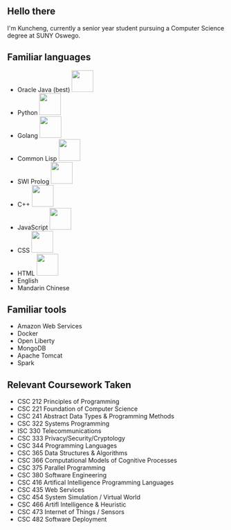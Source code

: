 ## Hello there
I'm Kuncheng, currently a senior year student pursuing a Computer Science degree at SUNY Oswego.

## Familiar languages
- Oracle Java (best) <img src="https://user-images.githubusercontent.com/118231381/202056225-9f896d5d-da25-4dc2-ba38-8e917672d74b.png" height=50>
- Python <img src="https://user-images.githubusercontent.com/118231381/202056296-a45a4a9f-e3d0-4154-bbdc-8ebe778f020b.png" height=50>
- Golang <img src="https://user-images.githubusercontent.com/118231381/202056317-8f78c34d-16ef-4cce-b8ee-d6e014ddf2b7.png" height=50>
- Common Lisp <img src="https://user-images.githubusercontent.com/118231381/202056529-f14531b7-e9f5-4dda-8ea0-a7e28126ba87.jpg" height=50>
- SWI Prolog <img src="https://user-images.githubusercontent.com/118231381/202056575-4d804ee4-969d-472d-ba15-431fa22955f7.png" height=50>
- C++ <img src="https://user-images.githubusercontent.com/118231381/202056618-3a9069a2-b1a6-4ec8-939b-fe22dd10283d.png" height=50>
- JavaScript <img src="https://user-images.githubusercontent.com/118231381/202056635-2559e472-abfa-4ed3-a076-a1c4f63fee3f.png" height=50>
- CSS <img src="https://user-images.githubusercontent.com/118231381/202217336-91506680-7222-48ba-b97e-32257c53dca1.png" height=50>
- HTML <img src="https://user-images.githubusercontent.com/118231381/202056688-dcbcbf22-6073-4cc5-ae4f-6c47645f5ee8.png" height=50>
- English
- Mandarin Chinese


## Familiar tools
- Amazon Web Services
- Docker
- Open Liberty
- MongoDB
- Apache Tomcat
- Spark


## Relevant Coursework Taken
- CSC 212 Principles of Programming
- CSC 221 Foundation of Computer Science
- CSC 241 Abstract Data Types & Programming Methods
- CSC 322 Systems Programming
- ISC 330 Telecommunications
- CSC 333 Privacy/Security/Cryptology
- CSC 344 Programming Languages
- CSC 365 Data Structures & Algorithms
- CSC 366 Computational Models of Cognitive Processes
- CSC 375 Parallel Programming
- CSC 380 Software Engineering
- CSC 416 Artifical Intelligence Programming Languages
- CSC 435 Web Services
- CSC 454 System Simulation / Virtual World
- CSC 466 Artifl Intelligence & Heuristic
- CSC 473 Internet of Things / Sensors
- CSC 482 Software Deployment

<!---
- 👋 Hi, I’m @KunchengFeng
- 👀 I’m interested in ...
- 🌱 I’m currently learning ...
- 💞️ I’m looking to collaborate on ...
- 📫 How to reach me ...
--->

<!---
KunchengFeng/KunchengFeng is a ✨ special ✨ repository because its `README.md` (this file) appears on your GitHub profile.
You can click the Preview link to take a look at your changes.
--->
